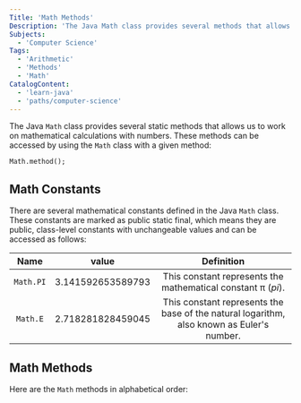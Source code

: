 ```yaml
---
Title: 'Math Methods'
Description: 'The Java Math class provides several methods that allows us to work on mathematical calculations with numbers.'
Subjects:
  - 'Computer Science'
Tags:
  - 'Arithmetic'
  - 'Methods'
  - 'Math'
CatalogContent:
  - 'learn-java'
  - 'paths/computer-science'
---
```


The Java `Math` class provides several static methods that allows us to work on mathematical calculations with numbers. These methods can be accessed by using the `Math` class with a given method:

```pseudo
Math.method();
```

## Math Constants

There are several mathematical constants defined in the Java `Math` class. These constants are marked as public static final, which means they are public, class-level constants with unchangeable values and can be accessed as follows:

|   Name    |       value       |                                        Definition                                         |
| :-------: | :---------------: | :---------------------------------------------------------------------------------------: |
| `Math.PI` | 3.141592653589793 |               This constant represents the mathematical constant π (_pi_).                |
| `Math.E`  | 2.718281828459045 | This constant represents the base of the natural logarithm, also known as Euler's number. |

## Math Methods

Here are the `Math` methods in alphabetical order:
